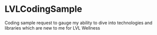 # LVLCodingSample
Coding sample request to gauge my ability to dive into technologies and libraries which are new to me for LVL Wellness
